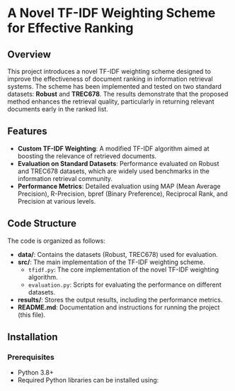 # A Novel TF-IDF Weighting Scheme for Effective Ranking

## Overview

This project introduces a novel TF-IDF weighting scheme designed to improve the effectiveness of document ranking in information retrieval systems. The scheme has been implemented and tested on two standard datasets: **Robust** and **TREC678**. The results demonstrate that the proposed method enhances the retrieval quality, particularly in returning relevant documents early in the ranked list.

## Features

- **Custom TF-IDF Weighting**: A modified TF-IDF algorithm aimed at boosting the relevance of retrieved documents.
- **Evaluation on Standard Datasets**: Performance evaluated on Robust and TREC678 datasets, which are widely used benchmarks in the information retrieval community.
- **Performance Metrics**: Detailed evaluation using MAP (Mean Average Precision), R-Precision, bpref (Binary Preference), Reciprocal Rank, and Precision at various levels.

## Code Structure

The code is organized as follows:

- **data/**: Contains the datasets (Robust, TREC678) used for evaluation.
- **src/**: The main implementation of the TF-IDF weighting scheme.
  - `tfidf.py`: The core implementation of the novel TF-IDF weighting algorithm.
  - `evaluation.py`: Scripts for evaluating the performance on different datasets.
- **results/**: Stores the output results, including the performance metrics.
- **README.md**: Documentation and instructions for running the project (this file).

## Installation

### Prerequisites

- Python 3.8+
- Required Python libraries can be installed using:


